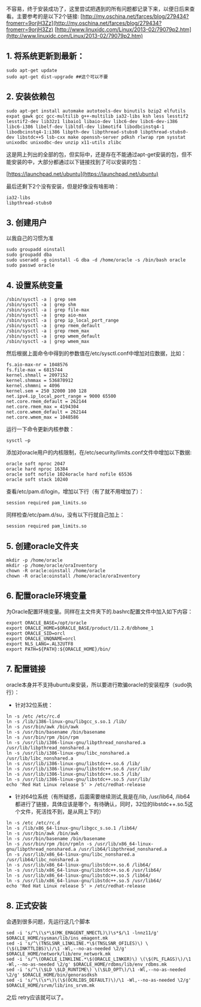 
不容易，终于安装成功了，这里尝试把遇到的所有问题都记录下来，以便日后来查看。主要参考的是以下2个链接:
[http://my.oschina.net/farces/blog/279434?fromerr=9orjH3Zz](http://my.oschina.net/farces/blog/279434?fromerr=9orjH3Zz)
[http://www.linuxidc.com/Linux/2013-02/79079p2.htm](http://www.linuxidc.com/Linux/2013-02/79079p2.htm)

## 1. 将系统更新到最新：

```
sudo apt-get update
sudo apt-get dist-upgrade ##这个可以不要
```

## 2. 安装依赖包

```
sudo apt-get install automake autotools-dev binutils bzip2 elfutils expat gawk gcc gcc-multilib g++-multilib ia32-libs ksh less lesstif2 lesstif2-dev lib32z1 libaio1 libaio-dev libc6-dev libc6-dev-i386 libc6-i386 libelf-dev libltdl-dev libmotif4 libodbcinstq4-1 libodbcinstq4-1:i386 libpth-dev libpthread-stubs0 libpthread-stubs0-dev libstdc++5 lsb-cxx make openssh-server pdksh rlwrap rpm sysstat unixodbc unixodbc-dev unzip x11-utils zlibc
```

这是网上列出的全部的包，但实际中，还是存在不能通过apt-get安装的包，但不能安装的中，大部分都通过以下链接找到了可以安装的包：

[https://launchpad.net/ubuntu](https://launchpad.net/ubuntu)

最后还剩下2个没有安装，但是好像没有啥影响：

```
ia32-libs
libpthread-stubs0
```

## 3. 创建用户

以我自己的习惯为准

```
sudo groupadd oinstall
sudo groupadd dba
sudo useradd -g oinstall -G dba -d /home/oracle -s /bin/bash oracle
sudo passwd oracle
```

## 4. 设置系统变量

```
/sbin/sysctl -a | grep sem
/sbin/sysctl -a | grep shm
/sbin/sysctl -a | grep file-max
/sbin/sysctl -a | grep aio-max
/sbin/sysctl -a | grep ip_local_port_range
/sbin/sysctl -a | grep rmem_default
/sbin/sysctl -a | grep rmem_max
/sbin/sysctl -a | grep wmem_default
/sbin/sysctl -a | grep wmem_max
```

然后根据上面命令中得到的参数值在/etc/sysctl.conf中增加对应数据，比如：

```
fs.aio-max-nr = 1048576
fs.file-max = 6815744
kernel.shmall = 2097152
kernel.shmmax = 536870912
kernel.shmmni = 4096
kernel.sem = 250 32000 100 128
net.ipv4.ip_local_port_range = 9000 65500
net.core.rmem_default = 262144
net.core.rmem_max = 4194304
net.core.wmem_default = 262144
net.core.wmem_max = 1048586
```

运行一下命令更新内核参数：

```
sysctl –p
```

添加对oracle用户的内核限制，在/etc/security/limits.conf文件中增加以下数据:

```
oracle soft nproc 2047
oracle hard nproc 16384
oracle soft nofile 1024oracle hard nofile 65536
oracle soft stack 10240
```

查看/etc/pam.d/login，增加以下行（有了就不用增加了）：

```
session required pam_limits.so
```

同样检查/etc/pam.d/su，没有以下行就自己加上：

```
session required pam_limits.so
```

## 5. 创建oracle文件夹

```
mkdir -p /home/oracle
mkdir -p /home/oracle/oraInventory
chown -R oracle:oinstall /home/oracle
chown -R oracle:oinstall /home/oracle/oraInventory
```

## 6. 配置oracle环境变量

为Oracle配置环境变量。同样在主文件夹下的.bashrc配置文件中加入如下内容：

```
export ORACLE_BASE=/opt/oracle 
export ORACLE_HOME=$ORACLE_BASE/product/11.2.0/dbhome_1
export ORACLE_SID=orcl
export ORACLE_UNQNAME=orcl
export NLS_LANG=.AL32UTF8
export PATH=${PATH}:${ORACLE_HOME}/bin/
```

## 7. 配置链接

oracle本身并不支持ubuntu来安装，所以要进行欺骗oracle的安装程序（sudo执行）：

* 针对32位系统：

```
ln -s /etc /etc/rc.d
ln -s /lib/i386-linux-gnu/libgcc_s.so.1 /lib/
ln -s /usr/bin/awk /bin/awk
ln -s /usr/bin/basename /bin/basename
ln -s /usr/bin/rpm /bin/rpm
ln -s /usr/lib/i386-linux-gnu/libpthread_nonshared.a /usr/lib/libpthread_nonshared.a
ln -s /usr/lib/i386-linux-gnu/libc_nonshared.a /usr/lib/libc_nonshared.a
ln -s /usr/lib/i386-linux-gnu/libstdc++.so.6 /lib/
ln -s /usr/lib/i386-linux-gnu/libstdc++.so.6 /usr/lib/
ln -s /usr/lib/i386-linux-gnu/libstdc++.so.5 /lib/
ln -s /usr/lib/i386-linux-gnu/libstdc++.so.5 /usr/lib/
echo 'Red Hat Linux release 5' > /etc/redhat-release
```

* 针对64位系统（有所疑惑，后面需要继续测试,我是在/lib, /usr/lib64, /lib64都进行了链接，具体应该是哪个，有待确认，同时，32位的libstdc++.so.5这个文件，死活找不到，是从网上下的）

```
ln -s /etc /etc/rc.d
ln -s /lib/x86_64-linux-gnu/libgcc_s.so.1 /lib64/
ln -s /usr/bin/awk /bin/awk
ln -s /usr/bin/basename /bin/basename
ln -s /usr/bin/rpm /bin/rpmln -s /usr/lib/x86_64-linux-gnu/libpthread_nonshared.a /usr/lib64/libpthread_nonshared.a
ln -s /usr/lib/x86_64-linux-gnu/libc_nonshared.a /usr/lib64/libc_nonshared.a
ln -s /usr/lib/x86_64-linux-gnu/libstdc++.so.6 /lib64/
ln -s /usr/lib/x86_64-linux-gnu/libstdc++.so.6 /usr/lib64/
ln -s /usr/lib/x86_64-linux-gnu/libstdc++.so.5 /lib64/
ln -s /usr/lib/x86_64-linux-gnu/libstdc++.so.5 /usr/lib64/
echo 'Red Hat Linux release 5' > /etc/redhat-release
```

## 8. 正式安装

会遇到很多问题，先运行这几个脚本

```
sed -i 's/^\(\s*\$(MK_EMAGENT_NMECTL)\)\s*$/\1 -lnnz11/g' $ORACLE_HOME/sysman/lib/ins_emagent.mk
sed -i 's/^\(TNSLSNR_LINKLINE.*\$(TNSLSNR_OFILES)\) \(\$(LINKTTLIBS)\)/\1 -Wl,--no-as-needed \2/g' $ORACLE_HOME/network/lib/env_network.mk
sed -i 's/^\(ORACLE_LINKLINE.*\$(ORACLE_LINKER)\) \(\$(PL_FLAGS)\)/\1 -Wl,--no-as-needed \2/g' $ORACLE_HOME/rdbms/lib/env_rdbms.mk
sed -i 's/^\(\$LD \$LD_RUNTIME\) \(\$LD_OPT\)/\1 -Wl,--no-as-needed \2/g' $ORACLE_HOME/bin/genorasdksh
sed -i 's/^\(\s*\)\(\$(OCRLIBS_DEFAULT)\)/\1 -Wl,--no-as-needed \2/g' $ORACLE_HOME/srvm/lib/ins_srvm.mk
```

之后 retry应该就可以了。
